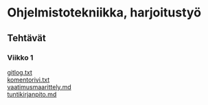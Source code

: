 # Ohjelmistotekniikka, harjoitustyö  
## Tehtävät
### Viikko 1
[gitlog.txt](https://github.com/eerolasi/ot-harjoitustyo/blob/master/laskarit/viikko1/gitlog.txt)  
[komentorivi.txt](https://github.com/eerolasi/ot-harjoitustyo/blob/master/laskarit/viikko1/komentorivi.txt)  
[vaatimusmaarittely.md](https://github.com/eerolasi/ot-harjoitustyo/blob/master/dokumentaatio/vaatimusmaarittely.md)  
[tuntikirjanpito.md](https://github.com/eerolasi/ot-harjoitustyo/blob/master/dokumentaatio/tuntikirjanpito.md)  
